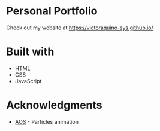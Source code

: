 # Personal Portfolio

Check out my website at https://victoraquino-sys.github.io/

# Built with

- HTML
- CSS
- JavaScript

# Acknowledgments
- [AOS](https://github.com/VincentGarreau/particles.js/) - Particles animation
